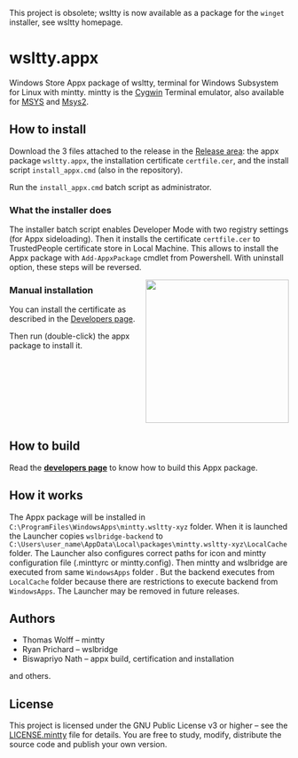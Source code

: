 This project is obsolete;
wsltty is now available as a package for the `winget` installer,
see wsltty homepage.

# wsltty.appx

Windows Store Appx package of wsltty, terminal for Windows Subsystem for Linux with mintty. mintty is the [Cygwin] Terminal emulator, also available for [MSYS] and [Msys2].

## How to install

Download the 3 files attached to the release in the
[Release area](https://github.com/mintty/wsltty.appx/releases):
the appx package `wsltty.appx`,
the installation certificate `certfile.cer`,
and the install script `install_appx.cmd` (also in the repository).

Run the `install_appx.cmd` batch script as administrator.

### What the installer does

The installer batch script enables Developer Mode with two registry settings
(for Appx sideloading).
Then it installs the certificate `certfile.cer` to
TrustedPeople certificate store in Local Machine.
This allows to install the Appx package with `Add-AppxPackage` cmdlet
from Powershell. With uninstall option, these steps will be reversed.

<img height=258 align=right src=wsltty.appx.png>

### Manual installation

You can install the certificate as described in the [Developers page](DEVELOP.md).

Then run (double-click) the appx package to install it.

<br clear=all>

## How to build

Read the **[developers page]** to know how to build this Appx package.

## How it works

The Appx package will be installed in `C:\ProgramFiles\WindowsApps\mintty.wsltty-xyz` folder. When it is launched the Launcher copies `wslbridge-backend` to `C:\Users\user_name\AppData\Local\packages\mintty.wsltty-xyz\LocalCache` folder. The Launcher also configures correct paths for icon and mintty configuration file (.minttyrc or mintty.config). Then mintty and wslbridge are executed from same `WindowsApps` folder . But the backend executes from `LocalCache` folder because there are restrictions to execute backend from `WindowsApps`. The Launcher may be removed in future releases.

## Authors

* Thomas Wolff – mintty
* Ryan Prichard – wslbridge
* Biswapriyo Nath – appx build, certification and installation

and others.

## License

This project is licensed under the GNU Public License v3 or higher – see the [LICENSE.mintty](LICENSE.mintty) file for details. You are free to study, modify, distribute the source code and publish your own version.

<!--Links-->

[Cygwin]: https://www.cygwin.com/
[MSYS]: http://mingw.org/wiki/MSYS
[Msys2]: https://github.com/msys2
[developers page]: DEVELOP.md
[wsltty.appx]: https://github.com/mintty/wsltty.appx.git
[wsltty.appx releases]: https://github.com/mintty/wsltty.appx/releases
[W3Schools Colors Hexadecimal]: https://www.w3schools.com/colors/colors_hexadecimal.asp
[NewTux.SVG]: https://commons.wikimedia.org/wiki/File:NewTux.svg

<!--END-->
